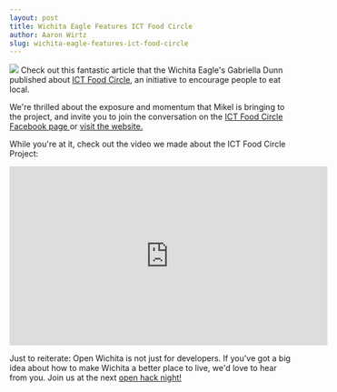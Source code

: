 ```yaml
---
layout: post
title: Wichita Eagle Features ICT Food Circle
author: Aaron Wirtz
slug: wichita-eagle-features-ict-food-circle
---
```



![](https://i.imgur.com/2YQ5mhq.png?1)
Check out this fantastic article that the Wichita Eagle's Gabriella Dunn published about [ICT Food Circle](https://www.kansas.com/news/local/article53008935.html), an initiative to encourage people to eat local. 

We're thrilled about the exposure and momentum that Mikel is bringing to the project, and invite you to join the conversation on the [ICT Food Circle Facebook page ](https://www.facebook.com/Ictfoodcircle/?fref=ts) or [visit the website.](https://ictfoodcircle.org)

While you're at it, check out the video we made about the ICT Food Circle Project:
<iframe width="560" height="315" src="https://www.youtube.com/embed/2pBFUbOFdMk" frameborder="0" allowfullscreen></iframe>

Just to reiterate: Open Wichita is not just for developers. If you've got a big idea about how to make Wichita a better place to live, we'd love to hear from you. Join us at the next [open hack night! ](https://www.meetup.com/openwichita/)
